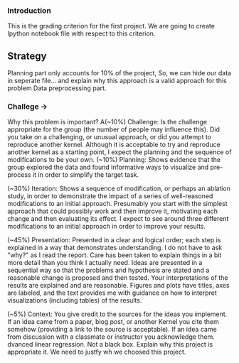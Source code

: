 ### Introduction

This is the grading criterion for the first project. We are going to create Ipython notebook file with respect to this criterion. 


## Strategy

Planning part only accounts for 10% of the project, So, we can hide our data in seperate file... and explain why this approach is a valid approach for this problem
Data preprocessing part.



### Challege ->

Why this problem is important? A(~10%)  Challenge: Is the challenge appropriate for the group (the number of people may influence this). Did you take on a challenging, or unusual approach, or did you attempt to reproduce another kernel.  Although it is acceptable to try and reproduce another kernel as a starting  point, I expect the planning and the sequence of modifications to be your own. 
(~10%)  Planning:  Shows evidence that the group explored the data and found informative ways to visualize and pre-process it in order to simplify the target task.

(~30%)  Iteration:  Shows a sequence of modification, or perhaps an ablation study, in order to demonstrate the impact of a series of well-reasoned modifications to an initial approach. Presumably you start with the simplest approach that could possibly work and then improve it, motivating each change and then evaluating its effect. I expect to see around three different modifications to an initial approach in order to improve your results. 

(~45%)  Presentation: Presented in a clear and logical order; each step is explained in a way that demonstrates understanding. I do not have to ask "why?" as I read the report.  Care has been taken to explain things in a bit more detail than you think I actually need. Ideas are presented in a sequential way so that the problems and hypothesis are stated and a reasonable change is proposed and then tested. Your interpretations of the results are explained and are reasonable.  Figures and plots have titles, axes are labeled, and the text provides me with guidance on how to interpret visualizations (including tables) of the results. 

(~5%) Context:  You give credit to the sources for the ideas you implement. If an idea came from a paper, blog post, or another Kernel you cite them somehow (providing a link to the source is acceptable). If an idea came from discussion with a classmate or instructor you acknowledge them. 
 dvanced linear regression. Not a black box. Explain why this project is appropriate it. We need to justfy wh we choosed this project.



